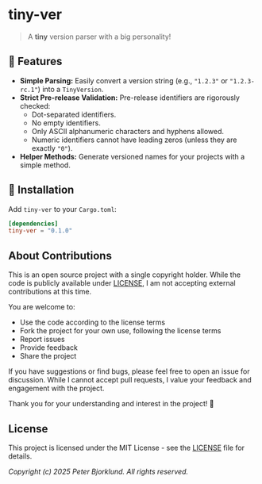 # tiny-ver

> A **tiny** version parser with a big personality!

## 🌟 Features

- **Simple Parsing:** Easily convert a version string (e.g., `"1.2.3"` or `"1.2.3-rc.1"`) into a `TinyVersion`.
- **Strict Pre-release Validation:** Pre-release identifiers are rigorously checked:
  - Dot-separated identifiers.
  - No empty identifiers.
  - Only ASCII alphanumeric characters and hyphens allowed.
  - Numeric identifiers cannot have leading zeros (unless they are exactly `"0"`).
- **Helper Methods:** Generate versioned names for your projects with a simple method.

## 🚀 Installation

Add `tiny-ver` to your `Cargo.toml`:

```toml
[dependencies]
tiny-ver = "0.1.0"
```

## About Contributions

This is an open source project with a single copyright holder.
While the code is publicly available under [LICENSE](LICENSE), I am not accepting external contributions at this time.

You are welcome to:

- Use the code according to the license terms
- Fork the project for your own use, following the license terms
- Report issues
- Provide feedback
- Share the project

If you have suggestions or find bugs, please feel free to open an issue for discussion.
While I cannot accept pull requests, I value your feedback and engagement with the project.

Thank you for your understanding and interest in the project! 🙏

## License

This project is licensed under the MIT License - see the [LICENSE](LICENSE) file for details.

_Copyright (c) 2025 Peter Bjorklund. All rights reserved._
